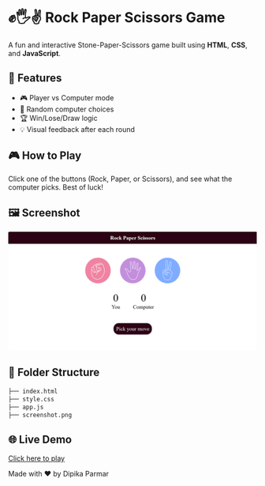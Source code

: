 
 # ✊🖐✌️ Rock Paper Scissors Game

A fun and interactive Stone-Paper-Scissors game built using **HTML**, **CSS**, and **JavaScript**.

## 🚀 Features
- 🎮 Player vs Computer mode
- 🎲 Random computer choices
- 🏆 Win/Lose/Draw logic
- 💡 Visual feedback after each round

## 🎮 How to Play
Click one of the buttons (Rock, Paper, or Scissors), and see what the computer picks. Best of luck!

## 🖼️ Screenshot

![Gameplay](screenshot.png)

## 📁 Folder Structure

```text
├── index.html
├── style.css
├── app.js
├── screenshot.png
```

## 🌐 Live Demo
[Click here to play](https://parmardipika.github.io/Rock_Paper_Scissor-Game/)


Made with ❤️ by Dipika Parmar


